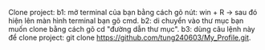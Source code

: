 Clone project:
b1: mở terminal của bạn bằng cách gõ nút: win + R -> sau đó hiện lên màn hình terminal bạn gõ cmd.
b2: di chuyển vào thư mục bạn muốn clone bằng cách gõ cd "đường dẫn thư mục".
b3: dùng câu lệnh này để clone project: git clone https://github.com/tung240603/My_Profile.git.
